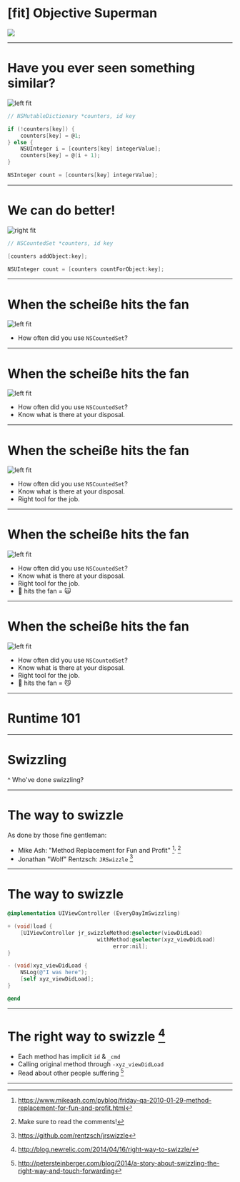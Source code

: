 
# [fit] Objective Superman
![](assets/IMG_0721.jpg)

---

# Have you ever seen something similar?
![left fit](assets/IMG_0714.jpg)

```objectivec
// NSMutableDictionary *counters, id key

if (!counters[key]) {
	counters[key] = @1;
} else {
	NSUInteger i = [counters[key] integerValue];
	counters[key] = @(i + 1);
}

NSInteger count = [counters[key] integerValue];
```

---

# We can do better!
![right fit](assets/IMG_0713.jpg)

```objectivec
// NSCountedSet *counters, id key

[counters addObject:key];

NSUInteger count = [counters countForObject:key];
```

---

# When the scheiße hits the fan

![left fit](assets/IMG_0704.jpg)

* How often did you use `NSCountedSet`?

---

# When the scheiße hits the fan

![left fit](assets/IMG_0704.jpg)

* How often did you use `NSCountedSet`?
* Know what is there at your disposal.

---

# When the scheiße hits the fan

![left fit](assets/IMG_0704.jpg)

* How often did you use `NSCountedSet`?
* Know what is there at your disposal.
* Right tool for the job.

---

# When the scheiße hits the fan

![left fit](assets/IMG_0704.jpg)

* How often did you use `NSCountedSet`?
* Know what is there at your disposal.
* Right tool for the job.
* :poop: hits the fan = :scream_cat:

---

# When the scheiße hits the fan

![left fit](assets/IMG_0704.jpg)

* How often did you use `NSCountedSet`?
* Know what is there at your disposal.
* Right tool for the job.
* :poop: hits the fan = :smirk_cat:

---

# Runtime 101

---

# Swizzling

^ Who've done swizzling?

---

# The way to swizzle

As done by those fine gentleman:

* Mike Ash: "Method Replacement for Fun and Profit" [^1]<sup>,</sup> [^2]
* Jonathan "Wolf" Rentzsch: `JRSwizzle` [^3]

[^1]: https://www.mikeash.com/pyblog/friday-qa-2010-01-29-method-replacement-for-fun-and-profit.html

[^2]: Make sure to read the comments!

[^3]: https://github.com/rentzsch/jrswizzle

---

# The way to swizzle

```objectivec
@implementation UIViewController (EveryDayImSwizzling)

+ (void)load {
    [UIViewController jr_swizzleMethod:@selector(viewDidLoad)
                            withMethod:@selector(xyz_viewDidLoad)
                                 error:nil];
}

- (void)xyz_viewDidLoad {
	NSLog(@"I was here");
	[self xyz_viewDidLoad];
}

@end
```

---

# The right way to swizzle [^4]

* Each method has implicit `id` & `_cmd`
* Calling original method through `-xyz_viewDidLoad`
* Read about other people suffering [^5]

[^4]: http://blog.newrelic.com/2014/04/16/right-way-to-swizzle/

[^5]: http://petersteinberger.com/blog/2014/a-story-about-swizzling-the-right-way-and-touch-forwarding

---